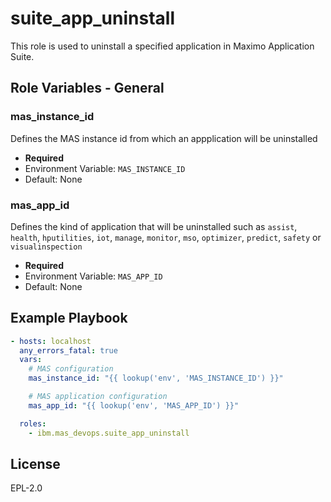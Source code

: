 suite_app_uninstall
===============================================================================

This role is used to uninstall a specified application in Maximo Application Suite.


Role Variables - General
-------------------------------------------------------------------------------
### mas_instance_id
Defines the MAS instance id from which an appplication will be uninstalled

- **Required**
- Environment Variable: `MAS_INSTANCE_ID`
- Default: None

### mas_app_id
Defines the kind of application that will be uninstalled such as `assist`, `health`, `hputilities`, `iot`, `manage`, `monitor`, `mso`, `optimizer`, `predict`, `safety` or `visualinspection`

- **Required**
- Environment Variable: `MAS_APP_ID`
- Default: None


Example Playbook
-------------------------------------------------------------------------------

```yaml
- hosts: localhost
  any_errors_fatal: true
  vars:
    # MAS configuration
    mas_instance_id: "{{ lookup('env', 'MAS_INSTANCE_ID') }}"

    # MAS application configuration
    mas_app_id: "{{ lookup('env', 'MAS_APP_ID') }}"

  roles:
    - ibm.mas_devops.suite_app_uninstall
```

License
-------------------------------------------------------------------------------

EPL-2.0
